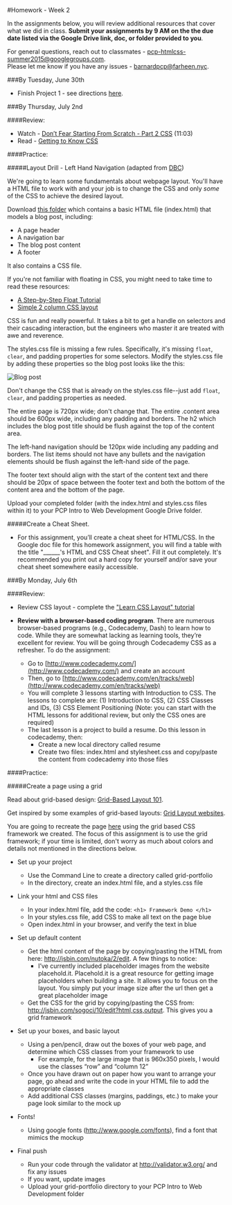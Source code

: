 #Homework - Week 2

In the assignments below, you will review additional resources that cover what we did in class.  **Submit your assignments by 9 AM on the the due date listed via the Google Drive link, doc, or folder provided to you**.  

For general questions, reach out to classmates - pcp-htmlcss-summer2015@googlegroups.com.  
Please let me know if you have any issues - barnardpcp@farheen.nyc.


###By Tuesday, June 30th

- Finish Project 1 - see directions [here](https://github.com/fma2/pcp-intro-web-development/blob/master/assignments/project1.md).


###By Thursday, July 2nd

####Review:

- Watch - [Don’t Fear Starting From Scratch - Part 2 CSS](http://www.dontfeartheinternet.com/css/don%E2%80%99t-fear-starting-from-scratch-2) (11:03)
- Read - [Getting to Know CSS](http://learn.shayhowe.com/html-css/getting-to-know-css/)

####Practice:

#####Layout Drill - Left Hand Navigation (adapted from [DBC](www.devbootcamp.com))

We're going to learn some fundamentals about webpage layout. You'll have a HTML file to work with and your job is to change the CSS and only *some* of the CSS to achieve the desired layout.

Download [this folder](https://drive.google.com/file/d/0B2oPzQ6clzPRZGx5VjJ0UEdTWVk/view?usp=sharing) which contains a basic HTML file (index.html) that models a blog post, including:

- A page header
- A navigation bar
- The blog post content
- A footer

It also contains a CSS file.  

If you're not familiar with floating in CSS, you might need to take time to read these resources:

- [A Step-by-Step Float Tutorial](http://css.maxdesign.com.au/floatutorial/)
- [Simple 2 column CSS layout](http://www.456bereastreet.com/lab/developing_with_web_standards/csslayout/2-col/)

CSS is fun and really powerful. It takes a bit to get a handle on selectors and their cascading interaction, but the engineers who master it are treated with awe and reverence.

The styles.css file is missing a few rules.  Specifically, it's missing `float`, `clear`, and padding properties for some selectors.  Modify the styles.css file by adding these properties so the blog post looks like the this:

![Blog post](https://camo.githubusercontent.com/787ea8fd6fa5beadb161d3275a64ef00b4762871/687474703a2f2f662e636c2e6c792f6974656d732f336a30573351304d304f3258324e3136306a31332f53637265656e25323053686f74253230323031332d30322d31362532306174253230372e31322e3138253230504d2e706e67)

Don't change the CSS that is already on the styles.css file--just add `float`, `clear`, and padding properties as needed.  

The entire page is 720px wide; don't change that. The entire .content area should be 600px wide, including any padding and borders. The h2 which includes the blog post title should be flush against the top of the content area.

The left-hand navigation should be 120px wide including any padding and borders. The list items should not have any bullets and the navigation elements should be flush against the left-hand side of the page.

The footer text should align with the start of the content text and there should be 20px of space between the footer text and both the bottom of the content area and the bottom of the page.

Upload your completed folder (with the index.html and styles.css files within it) to your PCP Intro to Web Development Google Drive folder.  

#####Create a Cheat Sheet.

- For this assignment, you’ll create a cheat sheet for HTML/CSS.  In the Google doc file for this homework assignment, you will find a table with the title "______'s HTML and CSS Cheat sheet".  Fill it out completely.  It's recommended you print out a hard copy for yourself and/or save your cheat sheet somewhere easily accessible.

###By Monday, July 6th

####Review:

- Review CSS layout - complete the ["Learn CSS Layout" tutorial](http://learnlayout.com/)
- **Review with a browser-based coding program**.  There are numerous browser-based programs (e.g., Codecademy, Dash) to learn how to code. While they are somewhat lacking as learning tools, they’re excellent for review. You will be going through Codecademy CSS as a refresher. To do the assignment:
	
	- Go to [http://www.codecademy.com/](http://www.codecademy.com/) and create an account 
	- Then, go to [http://www.codecademy.com/en/tracks/web](http://www.codecademy.com/en/tracks/web)
	- You will complete 3 lessons starting with Introduction to CSS. The lessons to complete are: (1) Introduction to CSS, (2) CSS Classes and IDs, (3) CSS Element Positioning (Note: you can start with the HTML lessons for additional review, but only the CSS ones are required)  
	- The last lesson is a project to build a resume. Do this lesson in codecademy, then: 
		- Create a new local directory called resume
		- Create two files: index.html and stylesheet.css and copy/paste the content from codecademy into those files 

####Practice:

#####Create a page using a grid

Read about grid-based design: [Grid-Based Layout 101](http://www.sitepoint.com/grid-based-layouts-101/).

Get inspired by some examples of grid-based layouts: [Grid Layout websites](http://www.siteinspire.com/websites?categories=101).

You are going to recreate the page [here](https://drive.google.com/file/d/0B1MYP7sU_C0vZkxCOGxSSVBZcXc/view) using the grid based CSS framework we created.  The focus of this assignment is to use the grid framework; if your time is limited, don't worry as much about colors and details not mentioned in the directions below.  

- Set up your project 
	- Use the Command Line to create a directory called grid-portfolio 
	- In the directory, create an index.html file, and a styles.css file 

- Link your html and CSS files
	- In your index.html file, add the code:  `<h1> Framework Demo </h1>`
	- In your styles.css file, add CSS to make all text on the page blue 
	- Open index.html in your browser, and verify the text in blue 

- Set up default content
	- Get the html content of the page by copying/pasting the HTML from here: http://jsbin.com/nutoka/2/edit. A few things to notice:
		- I’ve currently included placeholder images from the website placehold.it. Placehold.it is a great resource for getting image placeholders when building a site. It allows you to focus on the layout. You simply put your image size after the url then get a great placeholder image
	- Get the CSS for the grid by copying/pasting the CSS from: http://jsbin.com/sogoci/10/edit?html,css,output. This gives you a grid framework
	
- Set up your boxes, and basic layout
	- Using a pen/pencil, draw out the boxes of your web page, and determine which CSS classes from your framework to use
		- For example, for the large image that is 960x350 pixels, I would use the classes “row” and “column 12”
	- Once you have drawn out on paper how you want to arrange your page, go ahead and write the code in your HTML file to add the appropriate classes 
	- Add additional CSS classes (margins, paddings, etc.) to make your page look similar to the mock up

- Fonts!
	- Using google fonts (http://www.google.com/fonts), find a font that mimics the mockup 

- Final push
	- Run your code through the validator at http://validator.w3.org/ and fix any issues 
	- If you want, update images 
	- Upload your grid-portfolio directory to your PCP Intro to Web Development folder


